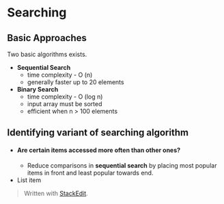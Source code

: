 # Searching

## Basic Approaches
Two basic algorithms exists.
 - **Sequential Search**
	 - time complexity - O (n)
	 - generally faster up to 20 elements
 - **Binary Search**
	 - time complexity - O (log n)
	 - input array must be sorted
	 - efficient when n > 100 elements

## Identifying variant of searching algorithm

 - #### Are certain items accessed more often than other ones?
	 - Reduce comparisons in **sequential search** by placing most popular items in front and least popular towards end.
 - List item

> Written with [StackEdit](https://stackedit.io/).
<!--stackedit_data:
eyJoaXN0b3J5IjpbLTE5NjI2NzY4OV19
-->
